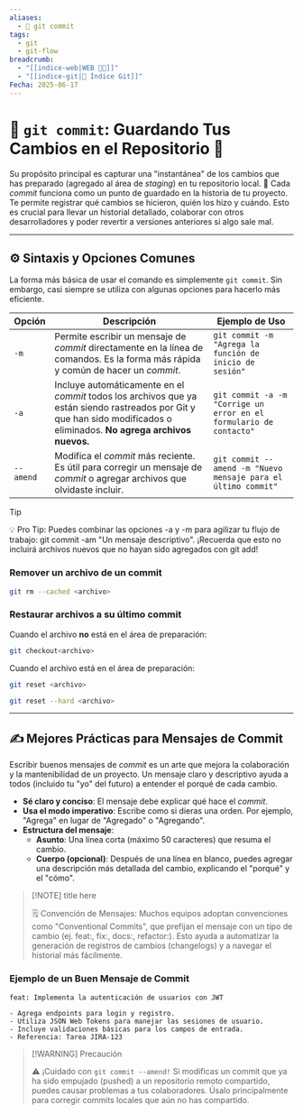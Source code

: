 ```yaml
---
aliases:
  - 💾 git commit
tags:
  - git
  - git-flow
breadcrumb:
  - "[[indice-web|WEB 🔗📝]]"
  - "[[indice-git|🌳 Índice Git]]"
Fecha: 2025-06-17
---
```


# 💾 `git commit`: Guardando Tus Cambios en el Repositorio 📂
Su propósito principal es capturar una "instantánea" de los cambios que has preparado (agregado al área de _staging_) en tu repositorio local. 📸
Cada _commit_ funciona como un punto de guardado en la historia de tu proyecto. Te permite registrar qué cambios se hicieron, quién los hizo y cuándo. Esto es crucial para llevar un historial detallado, colaborar con otros desarrolladores y poder revertir a versiones anteriores si algo sale mal.

---
## ⚙️ Sintaxis y Opciones Comunes
La forma más básica de usar el comando es simplemente `git commit`. Sin embargo, casi siempre se utiliza con algunas opciones para hacerlo más eficiente.

| **Opción** | **Descripción**                                                                                                                                                          | **Ejemplo de Uso**                                                 |
| ---------- | ------------------------------------------------------------------------------------------------------------------------------------------------------------------------ | ------------------------------------------------------------------ |
| `-m`       | Permite escribir un mensaje de _commit_ directamente en la línea de comandos. Es la forma más rápida y común de hacer un _commit_.                                       | `git commit -m "Agrega la función de inicio de sesión"`            |
| `-a`       | Incluye automáticamente en el _commit_ todos los archivos que ya están siendo rastreados por Git y que han sido modificados o eliminados. **No agrega archivos nuevos.** | `git commit -a -m "Corrige un error en el formulario de contacto"` |
| `--amend`  | Modifica el _commit_ más reciente. Es útil para corregir un mensaje de _commit_ o agregar archivos que olvidaste incluir.                                                | `git commit --amend -m "Nuevo mensaje para el último commit"`      |

> [!TIP]
> 
> 💡 Pro Tip: Puedes combinar las opciones -a y -m para agilizar tu flujo de trabajo: git commit -am "Un mensaje descriptivo". ¡Recuerda que esto no incluirá archivos nuevos que no hayan sido agregados con git add!

### Remover un archivo de un commit

```bash
git rm --cached <archivo>
```

### Restaurar archivos a su último commit

Cuando el archivo **no** está en el área de preparación:

```bash
git checkout<archivo>
```

Cuando el archivo está en el área de preparación:

```bash
git reset <archivo>

git reset --hard <archivo>
```

---
## ✍️ Mejores Prácticas para Mensajes de Commit
Escribir buenos mensajes de _commit_ es un arte que mejora la colaboración y la mantenibilidad de un proyecto. Un mensaje claro y descriptivo ayuda a todos (incluido tu "yo" del futuro) a entender el porqué de cada cambio.
- **Sé claro y conciso**: El mensaje debe explicar qué hace el _commit_.
- **Usa el modo imperativo**: Escribe como si dieras una orden. Por ejemplo, "Agrega" en lugar de "Agregado" o "Agregando".
- **Estructura del mensaje**:
    - **Asunto**: Una línea corta (máximo 50 caracteres) que resuma el cambio.
    - **Cuerpo (opcional)**: Después de una línea en blanco, puedes agregar una descripción más detallada del cambio, explicando el "porqué" y el "cómo".
> [!NOTE] title here  
> 
> 🗒️ Convención de Mensajes: Muchos equipos adoptan convenciones como "Conventional Commits", que prefijan el mensaje con un tipo de cambio (ej. feat:, fix:, docs:, refactor:). Esto ayuda a automatizar la generación de registros de cambios (changelogs) y a navegar el historial más fácilmente.
### Ejemplo de un Buen Mensaje de Commit
```
feat: Implementa la autenticación de usuarios con JWT

- Agrega endpoints para login y registro.
- Utiliza JSON Web Tokens para manejar las sesiones de usuario.
- Incluye validaciones básicas para los campos de entrada.
- Referencia: Tarea JIRA-123
```
> [!WARNING] Precaución
> 
> ⚠️ ¡Cuidado con `git commit --amend!` Si modificas un commit que ya ha sido empujado (pushed) a un repositorio remoto compartido, puedes causar problemas a tus colaboradores. Úsalo principalmente para corregir commits locales que aún no has compartido.
